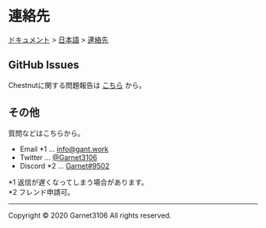 # 連絡先

[ドキュメント](../../index.md) > [日本語](../index.md) > [連絡先](./index.md)

## GitHub Issues

Chestnutに関する問題報告は [こちら](https://github.com/Garnet3106/chestnut/issues/) から。

## その他

質問などはこちらから。

- Email \*1 ... [info@gant.work](mailto:info@gant.work)
- Twitter ... [@Garnet3106](https://twitter.com/Garnet3106/)
- Discord \*2 ... [Garnet#9502](http://discord.com/)

\*1 返信が遅くなってしまう場合があります。
<br>
\*2 フレンド申請可。

---

Copyright © 2020 Garnet3106 All rights reserved.
